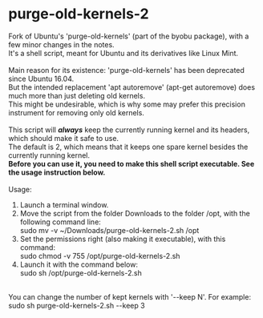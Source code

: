 # purge-old-kernels-2
Fork of Ubuntu's 'purge-old-kernels' (part of the byobu package), with a few minor changes in the notes.<br>
It's a shell script, meant for Ubuntu and its derivatives like Linux Mint.<br>
<br>
Main reason for its existence: 'purge-old-kernels' has been deprecated since Ubuntu 16.04.<br>
But the intended replacement 'apt autoremove' (apt-get autoremove) does much more than just deleting old kernels.<br>
This might be undesirable, which is why some may prefer this precision instrument for removing only old kernels.<br>
<br>
This script will <b><i>always</b></i> keep the currently running kernel and its headers, which should make it safe to use.<br>
The default is 2, which means that it keeps one spare kernel besides the currently running kernel.<br>
<b>Before you can use it, you need to make this shell script executable. See the usage instruction below.</b><br>
<br>
Usage:<br>
1. Launch a terminal window.<br>
2. Move the script from the folder Downloads to the folder /opt, with the following command line:<br>
sudo mv -v ~/Downloads/purge-old-kernels-2.sh /opt<br>
3. Set the permissions right (also making it executable), with this command:<br>
sudo chmod -v 755 /opt/purge-old-kernels-2.sh<br>
4. Launch it with the command below:<br>
sudo sh /opt/purge-old-kernels-2.sh<br>
<br>
You can change the number of kept kernels with '--keep N'. For example: sudo sh purge-old-kernels-2.sh --keep 3<br>
